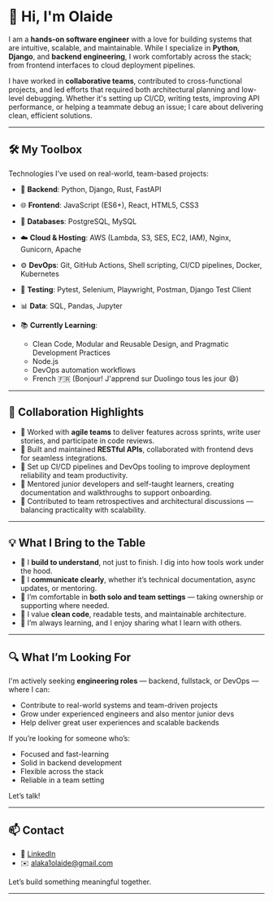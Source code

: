 # 👋 Hi, I'm Olaide

I am a **hands-on software engineer** with a love for building systems that are intuitive, scalable, and maintainable. While I specialize in **Python**, **Django**, and **backend engineering**, I work comfortably across the stack; from frontend interfaces to cloud deployment pipelines.

I have worked in **collaborative teams**, contributed to cross-functional projects, and led efforts that required both architectural planning and low-level debugging. Whether it's setting up CI/CD, writing tests, improving API performance, or helping a teammate debug an issue; I care about delivering clean, efficient solutions.

---

## 🛠️ My Toolbox

Technologies I’ve used on real-world, team-based projects:

* 🐍 **Backend**: Python, Django, Rust, FastAPI
* 🌐 **Frontend**: JavaScript (ES6+), React, HTML5, CSS3
* 💾 **Databases**: PostgreSQL, MySQL
* ☁️ **Cloud & Hosting**: AWS (Lambda, S3, SES, EC2, IAM), Nginx, Gunicorn, Apache
* ⚙️ **DevOps**: Git, GitHub Actions, Shell scripting, CI/CD pipelines, Docker, Kubernetes
* 🧪 **Testing**: Pytest, Selenium, Playwright, Postman, Django Test Client
* 📊 **Data**: SQL, Pandas, Jupyter
* 📚 **Currently Learning**:

  * Clean Code, Modular and Reusable Design, and Pragmatic Development Practices
  * Node.js
  * DevOps automation workflows
  * French 🇫🇷 (Bonjour! J'apprend sur Duolingo tous les jour 😄)

---

## 👥 Collaboration Highlights

* 🤝 Worked with **agile teams** to deliver features across sprints, write user stories, and participate in code reviews.
* 🤝 Built and maintained **RESTful APIs**, collaborated with frontend devs for seamless integrations.
* 🤝 Set up CI/CD pipelines and DevOps tooling to improve deployment reliability and team productivity.
* 🤝 Mentored junior developers and self-taught learners, creating documentation and walkthroughs to support onboarding.
* 🤝 Contributed to team retrospectives and architectural discussions — balancing practicality with scalability.

---

## 💡 What I Bring to the Table

* 🧠 I **build to understand**, not just to finish. I dig into how tools work under the hood.
* 💬 I **communicate clearly**, whether it’s technical documentation, async updates, or mentoring.
* 🔁 I’m comfortable in **both solo and team settings** — taking ownership or supporting where needed.
* 🧰 I value **clean code**, readable tests, and maintainable architecture.
* 🌱 I’m always learning, and I enjoy sharing what I learn with others.

---

## 🔍 What I’m Looking For

I'm actively seeking **engineering roles** — backend, fullstack, or DevOps — where I can:

* Contribute to real-world systems and team-driven projects
* Grow under experienced engineers and also mentor junior devs
* Help deliver great user experiences and scalable backends

If you’re looking for someone who’s:

* Focused and fast-learning
* Solid in backend development
* Flexible across the stack
* Reliable in a team setting

Let’s talk!

---

## 📫 Contact

* 💼 [LinkedIn](https://www.linkedin.com/in/olaide-alaka-afolayan-7a659257/)
* ✉️ [alaka1olaide@gmail.com](mailto:alaka1olaide@gmail.com)

Let’s build something meaningful together.

---
<!---
toweralaka/toweralaka is a ✨ special ✨ repository because its `README.md` (this file) appears on your GitHub profile.
You can click the Preview link to take a look at your changes.
--->
